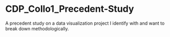 # CDP_Collo1_Precedent-Study
A precedent study on a data visualization project I identify with and want to break down methodologically.
